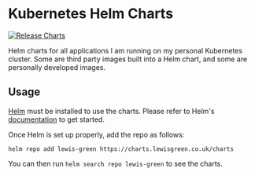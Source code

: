 # Kubernetes Helm Charts

[![Release Charts](https://github.com/lewis-green/charts/actions/workflows/release.yml/badge.svg)](https://github.com/lewis-green/charts/actions/workflows/release.yml)

Helm charts for all applications I am running on my personal Kubernetes cluster. Some are third party images built into a Helm chart, and some are personally developed images.

## Usage

[Helm](https://helm.sh) must be installed to use the charts.
Please refer to Helm's [documentation](https://helm.sh/docs/) to get started.

Once Helm is set up properly, add the repo as follows:

```shell
helm repo add lewis-green https://charts.lewisgreen.co.uk/charts
```

You can then run `helm search repo lewis-green` to see the charts.
